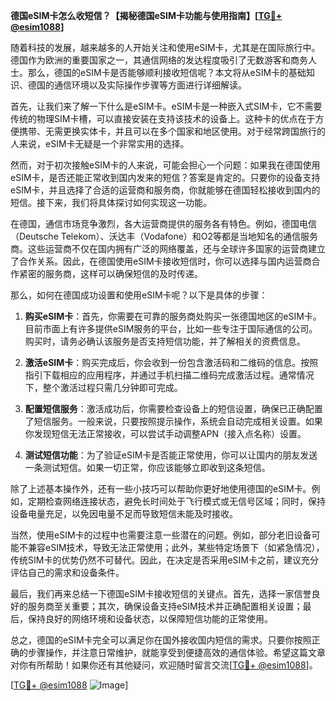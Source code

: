 **德国eSIM卡怎么收短信？【揭秘德国eSIM卡功能与使用指南】[[TG💪+ @esim1088](https://t.me/s/esim1088)]**

随着科技的发展，越来越多的人开始关注和使用eSIM卡，尤其是在国际旅行中。德国作为欧洲的重要国家之一，其通信网络的发达程度吸引了无数游客和商务人士。那么，德国的eSIM卡是否能够顺利接收短信呢？本文将从eSIM卡的基础知识、德国的通信环境以及实际操作步骤等方面进行详细解读。

首先，让我们来了解一下什么是eSIM卡。eSIM卡是一种嵌入式SIM卡，它不需要传统的物理SIM卡槽，可以直接安装在支持该技术的设备上。这种卡的优点在于方便携带、无需更换实体卡，并且可以在多个国家和地区使用。对于经常跨国旅行的人来说，eSIM卡无疑是一个非常实用的选择。

然而，对于初次接触eSIM卡的人来说，可能会担心一个问题：如果我在德国使用eSIM卡，是否还能正常收到国内发来的短信？答案是肯定的。只要你的设备支持eSIM卡，并且选择了合适的运营商和服务商，你就能够在德国轻松接收到国内的短信。接下来，我们将具体探讨如何实现这一功能。

在德国，通信市场竞争激烈，各大运营商提供的服务各有特色。例如，德国电信（Deutsche Telekom）、沃达丰（Vodafone）和O2等都是当地知名的通信服务商。这些运营商不仅在国内拥有广泛的网络覆盖，还与全球许多国家的运营商建立了合作关系。因此，在德国使用eSIM卡接收短信时，你可以选择与国内运营商合作紧密的服务商，这样可以确保短信的及时传递。

那么，如何在德国成功设置和使用eSIM卡呢？以下是具体的步骤：

1. **购买eSIM卡**：首先，你需要在可靠的服务商处购买一张德国地区的eSIM卡。目前市面上有许多提供eSIM服务的平台，比如一些专注于国际通信的公司。购买时，请务必确认该服务是否支持短信功能，并了解相关的资费信息。

2. **激活eSIM卡**：购买完成后，你会收到一份包含激活码和二维码的信息。按照指引下载相应的应用程序，并通过手机扫描二维码完成激活过程。通常情况下，整个激活过程只需几分钟即可完成。

3. **配置短信服务**：激活成功后，你需要检查设备上的短信设置，确保已正确配置了短信服务。一般来说，只要按照提示操作，系统会自动完成相关设置。如果你发现短信无法正常接收，可以尝试手动调整APN（接入点名称）设置。

4. **测试短信功能**：为了验证eSIM卡是否能正常使用，你可以让国内的朋友发送一条测试短信。如果一切正常，你应该能够立即收到这条短信。

除了上述基本操作外，还有一些小技巧可以帮助你更好地使用德国的eSIM卡。例如，定期检查网络连接状态，避免长时间处于飞行模式或无信号区域；同时，保持设备电量充足，以免因电量不足而导致短信未能及时接收。

当然，使用eSIM卡的过程中也需要注意一些潜在的问题。例如，部分老旧设备可能不兼容eSIM技术，导致无法正常使用；此外，某些特定场景下（如紧急情况），传统SIM卡的优势仍然不可替代。因此，在决定是否采用eSIM卡之前，建议充分评估自己的需求和设备条件。

最后，我们再来总结一下德国eSIM卡接收短信的关键点。首先，选择一家信誉良好的服务商至关重要；其次，确保设备支持eSIM技术并正确配置相关设置；最后，保持良好的网络环境和设备状态，以保障短信功能的正常使用。

总之，德国的eSIM卡完全可以满足你在国外接收国内短信的需求。只要你按照正确的步骤操作，并注意日常维护，就能享受到便捷高效的通信体验。希望这篇文章对你有所帮助！如果你还有其他疑问，欢迎随时留言交流[[TG💪+ @esim1088](https://t.me/s/esim1088)]。

[[TG💪+ @esim1088](https://t.me/s/esim1088) ![Image](https://i.postimg.cc/4NQfJmqS/Snipaste-2025-05-13-00-14-12.png)]